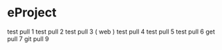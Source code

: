 # eProject
test pull 1
test pull 2
test pull 3 ( web )
test pull 4
test pull 5
test pull 6
get pull 7
git pull 9